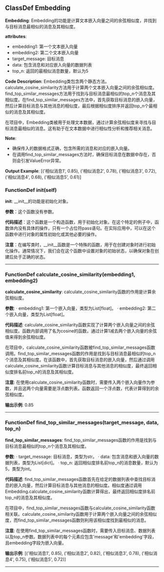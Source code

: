 ## ClassDef Embedding
**Embedding**: Embedding的功能是计算文本嵌入向量之间的余弦相似度，并找到与目标消息最相似的消息及其相似度。

**attributes**:
- embedding1: 第一个文本嵌入向量
- embedding2: 第二个文本嵌入向量
- target_message: 目标消息
- data: 包含消息和对应嵌入向量的数据列表
- top_n: 返回的最相似消息数量，默认为5

**Code Description**:
Embedding类包含两个静态方法。calculate_cosine_similarity方法用于计算两个文本嵌入向量之间的余弦相似度。find_top_similar_messages方法用于找到与目标消息最相似的top_n个消息及其相似度。在find_top_similar_messages方法中，首先获取目标消息的嵌入向量，然后计算目标消息与其他消息的相似度，最后根据相似度排序并返回top_n个最相似的消息及其相似度。

在项目中，Embedding类被用于处理文本数据，通过计算余弦相似度来寻找与目标消息最相似的消息。这有助于在文本数据中进行相似性分析和推荐相关消息。

**Note**:
- 确保传入的数据格式正确，包含所需的消息和对应的嵌入向量。
- 在调用find_top_similar_messages方法时，确保目标消息在数据中存在，否则会引发ValueError异常。

**Output Example**:
[('相似消息1', 0.85), ('相似消息2', 0.78), ('相似消息3', 0.72), ('相似消息4', 0.68), ('相似消息5', 0.61)]
### FunctionDef __init__(self)
**__init__**: __init__的功能是初始化对象。

**参数**：这个函数没有参数。

**代码描述**：这个函数是一个构造函数，用于初始化对象。在这个特定的例子中，函数体内没有具体的操作，只有一个占位符pass语句。在实际应用中，可以在这个函数中进行对象的属性初始化或其他必要的操作。

**注意**：在编写类时，__init__函数是一个特殊的函数，用于在创建对象时进行初始化操作。通常情况下，我们会在这个函数中设置对象的初始状态，以确保对象在创建后处于正确的状态。
***
### FunctionDef calculate_cosine_similarity(embedding1, embedding2)
**calculate_cosine_similarity**: calculate_cosine_similarity函数的作用是计算余弦相似度。

**参数**:
· embedding1: 第一个嵌入向量，类型为List[float]。
· embedding2: 第二个嵌入向量，类型为List[float]。

**代码描述**:
calculate_cosine_similarity函数实现了计算两个嵌入向量之间的余弦相似度。函数内部调用了名为cosine的函数，通过计算1减去两个嵌入向量的余弦值来得到余弦相似度。

在项目中，calculate_cosine_similarity函数被find_top_similar_messages函数调用。find_top_similar_messages函数的作用是找到与目标消息最相似的top_n个消息及其相似度。在该函数中，首先获取目标消息的嵌入向量，然后通过调用calculate_cosine_similarity函数计算目标消息与其他消息的相似度，最终返回相似度排名前top_n的消息及其相似度。

**注意**: 在使用calculate_cosine_similarity函数时，需要传入两个嵌入向量作为参数，并且这两个向量需要是浮点数列表。函数返回一个浮点数，代表计算得到的余弦相似度。

**输出示例**:
0.85
***
### FunctionDef find_top_similar_messages(target_message, data, top_n)
**find_top_similar_messages**: find_top_similar_messages函数的作用是找到与目标消息最相似的top_n个消息及其相似度。

**参数**:
· target_message: 目标消息，类型为str。
· data: 包含消息和嵌入向量的数据列表，类型为List[dict]。
· top_n: 返回相似度排名前top_n的消息数量，默认为5，类型为int。

**代码描述**:
find_top_similar_messages函数首先在给定的数据列表中查找目标消息的嵌入向量，然后计算目标消息与其他消息的相似度。相似度通过调用Embedding.calculate_cosine_similarity函数计算得出，最终返回相似度排名前top_n的消息及其相似度。

在项目中，find_top_similar_messages函数与calculate_cosine_similarity函数相关联。calculate_cosine_similarity函数用于计算两个嵌入向量之间的余弦相似度，而find_top_similar_messages函数则利用该相似度找到最相似的消息。

**注意**: 在使用find_top_similar_messages函数时，需要传入目标消息、数据列表以及top_n参数。数据列表中的每个元素应包含'message'和'embedding'字段，且embedding字段为嵌入向量。

**输出示例**:
[('相似消息1', 0.85), ('相似消息2', 0.82), ('相似消息3', 0.78), ('相似消息4', 0.75), ('相似消息5', 0.72)]
***
